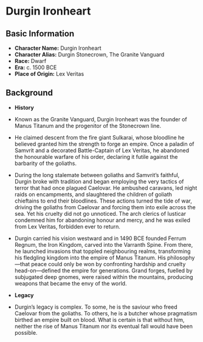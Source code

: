 # Durgin Ironheart

## Basic Information
- **Character Name:** Durgin Ironheart
- **Character Alias:** Durgin Stonecrown, The Granite Vanguard
- **Race:** Dwarf
- **Era:** c. 1500 BCE
- **Place of Origin:** Lex Veritas


## Background

- **History**
- Known as the Granite Vanguard, Durgin Ironheart was the founder of Manus Titanum and the progenitor of the Stonecrown line.
- He claimed descent from the fire giant Sulkarai, whose bloodline he believed granted him the strength to forge an empire. Once a paladin of Samvrit and a decorated Battle-Captain of Lex Veritas, he abandoned the honourable warfare of his order, declaring it futile against the barbarity of the goliaths.
- During the long stalemate between goliaths and Samvrit’s faithful, Durgin broke with tradition and began employing the very tactics of terror that had once plagued Caelovar. He ambushed caravans, led night raids on encampments, and slaughtered the children of goliath chieftains to end their bloodlines. These actions turned the tide of war, driving the goliaths from Caelovar and forcing them into exile across the sea. Yet his cruelty did not go unnoticed. The arch clerics of Iusticar condemned him for abandoning honour and mercy, and he was exiled from Lex Veritas, forbidden ever to return.
- Durgin carried his vision westward and in 1490 BCE founded Ferrum Regnum, the Iron Kingdom, carved into the Varranth Spine. From there, he launched invasions that toppled neighbouring realms, transforming his fledgling kingdom into the empire of Manus Titanum. His philosophy—that peace could only be won by confronting hardship and cruelty head-on—defined the empire for generations. Grand forges, fuelled by subjugated deep gnomes, were raised within the mountains, producing weapons that became the envy of the world.


- **Legacy**
- Durgin’s legacy is complex. To some, he is the saviour who freed Caelovar from the goliaths. To others, he is a butcher whose pragmatism birthed an empire built on blood. What is certain is that without him, neither the rise of Manus Titanum nor its eventual fall would have been possible.